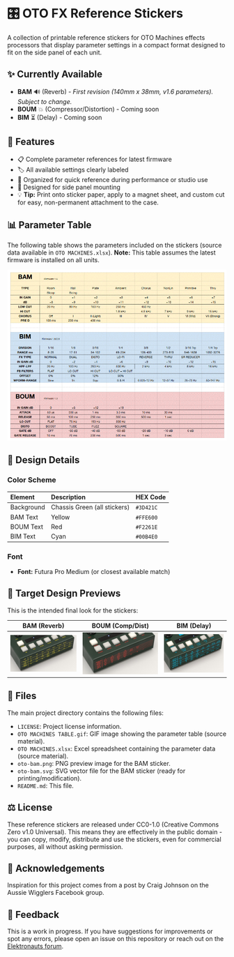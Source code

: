 # 🎛️ OTO FX Reference Stickers

A collection of printable reference stickers for OTO Machines effects processors that display parameter settings in a compact format designed to fit on the side panel of each unit.

## ✨ Currently Available

- **BAM** 🔊 (Reverb) - *First revision (140mm x 38mm, v1.6 parameters). Subject to change.*
- **BOUM** 💥 (Compressor/Distortion) - Coming soon
- **BIM** ⏳ (Delay) - Coming soon

## 🌟 Features

- 📋 Complete parameter references for latest firmware
- 🏷️ All available settings clearly labeled
- 🎹 Organized for quick reference during performance or studio use
- 📐 Designed for side panel mounting
- 💡 **Tip:** Print onto sticker paper, apply to a magnet sheet, and custom cut for easy, non-permanent attachment to the case.

## 📊 Parameter Table

The following table shows the parameters included on the stickers (source data available in `OTO MACHINES.xlsx`). **Note:** This table assumes the latest firmware is installed on all units.

![OTO Machines Parameter Table](OTO%20MACHINES%20TABLE.gif)

## 🎨 Design Details

### Color Scheme

| Element    | Description                   | HEX Code  |
| :--------- | :---------------------------- | :-------- |
| Background | Chassis Green (all stickers) | `#3D421C` |
| BAM Text   | Yellow                        | `#FFE600` |
| BOUM Text  | Red                           | `#F2261E` |
| BIM Text   | Cyan                          | `#00B4E0` |

### Font

- **Font:** Futura Pro Medium (or closest available match)

## 🎯 Target Design Previews

This is the intended final look for the stickers:

| BAM (Reverb) | BOUM (Comp/Dist) | BIM (Delay) |
| :----------: | :--------------: | :---------: |
| ![BAM Sticker Preview](bam.png) | ![BOUM Sticker Preview](boum.png) | ![BIM Sticker Preview](bim.png) |

## 📁 Files

The main project directory contains the following files:

- `LICENSE`: Project license information.
- `OTO MACHINES TABLE.gif`: GIF image showing the parameter table (source material).
- `OTO MACHINES.xlsx`: Excel spreadsheet containing the parameter data (source material).
- `oto-bam.png`: PNG preview image for the BAM sticker.
- `oto-bam.svg`: SVG vector file for the BAM sticker (ready for printing/modification).
- `README.md`: This file.

## ⚖️ License

These reference stickers are released under CC0-1.0 (Creative Commons Zero v1.0 Universal). This means they are effectively in the public domain - you can copy, modify, distribute and use the stickers, even for commercial purposes, all without asking permission.

## 🙏 Acknowledgements

Inspiration for this project comes from a post by Craig Johnson on the Aussie Wigglers Facebook group.

## 💬 Feedback

This is a work in progress. If you have suggestions for improvements or spot any errors, please open an issue on this repository or reach out on the [Elektronauts forum](https://www.elektronauts.com/t/oto-machines-fx-bim-bam-boum/837/1066).
